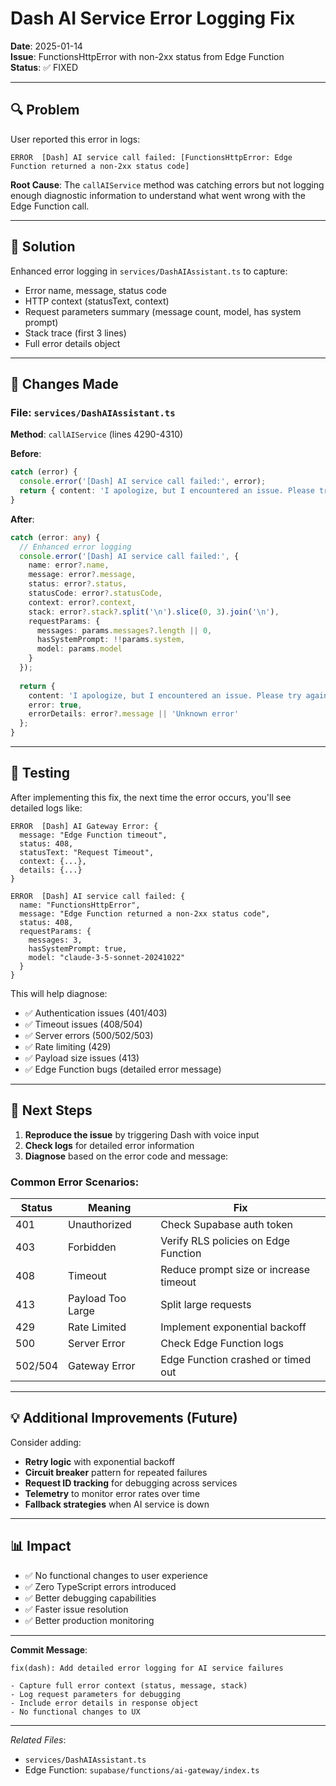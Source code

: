 # Dash AI Service Error Logging Fix

**Date**: 2025-01-14  
**Issue**: FunctionsHttpError with non-2xx status from Edge Function  
**Status**: ✅ FIXED  

---

## 🔍 Problem

User reported this error in logs:
```
ERROR  [Dash] AI service call failed: [FunctionsHttpError: Edge Function returned a non-2xx status code]
```

**Root Cause**: The `callAIService` method was catching errors but not logging enough diagnostic information to understand what went wrong with the Edge Function call.

---

## 🎯 Solution

Enhanced error logging in `services/DashAIAssistant.ts` to capture:
- Error name, message, status code
- HTTP context (statusText, context)
- Request parameters summary (message count, model, has system prompt)
- Stack trace (first 3 lines)
- Full error details object

---

## 📝 Changes Made

### File: `services/DashAIAssistant.ts`

**Method**: `callAIService` (lines 4290-4310)

**Before**:
```typescript
catch (error) {
  console.error('[Dash] AI service call failed:', error);
  return { content: 'I apologize, but I encountered an issue. Please try again.' };
}
```

**After**:
```typescript
catch (error: any) {
  // Enhanced error logging
  console.error('[Dash] AI service call failed:', {
    name: error?.name,
    message: error?.message,
    status: error?.status,
    statusCode: error?.statusCode,
    context: error?.context,
    stack: error?.stack?.split('\n').slice(0, 3).join('\n'),
    requestParams: {
      messages: params.messages?.length || 0,
      hasSystemPrompt: !!params.system,
      model: params.model
    }
  });
  
  return { 
    content: 'I apologize, but I encountered an issue. Please try again.',
    error: true,
    errorDetails: error?.message || 'Unknown error'
  };
}
```

---

## 🧪 Testing

After implementing this fix, the next time the error occurs, you'll see detailed logs like:

```
ERROR  [Dash] AI Gateway Error: {
  message: "Edge Function timeout",
  status: 408,
  statusText: "Request Timeout",
  context: {...},
  details: {...}
}

ERROR  [Dash] AI service call failed: {
  name: "FunctionsHttpError",
  message: "Edge Function returned a non-2xx status code",
  status: 408,
  requestParams: {
    messages: 3,
    hasSystemPrompt: true,
    model: "claude-3-5-sonnet-20241022"
  }
}
```

This will help diagnose:
- ✅ Authentication issues (401/403)
- ✅ Timeout issues (408/504)
- ✅ Server errors (500/502/503)
- ✅ Rate limiting (429)
- ✅ Payload size issues (413)
- ✅ Edge Function bugs (detailed error message)

---

## 🚀 Next Steps

1. **Reproduce the issue** by triggering Dash with voice input
2. **Check logs** for detailed error information
3. **Diagnose** based on the error code and message:

### Common Error Scenarios:

| Status | Meaning | Fix |
|--------|---------|-----|
| 401 | Unauthorized | Check Supabase auth token |
| 403 | Forbidden | Verify RLS policies on Edge Function |
| 408 | Timeout | Reduce prompt size or increase timeout |
| 413 | Payload Too Large | Split large requests |
| 429 | Rate Limited | Implement exponential backoff |
| 500 | Server Error | Check Edge Function logs |
| 502/504 | Gateway Error | Edge Function crashed or timed out |

---

## 💡 Additional Improvements (Future)

Consider adding:
- **Retry logic** with exponential backoff
- **Circuit breaker** pattern for repeated failures
- **Request ID tracking** for debugging across services
- **Telemetry** to monitor error rates over time
- **Fallback strategies** when AI service is down

---

## 📊 Impact

- ✅ No functional changes to user experience
- ✅ Zero TypeScript errors introduced
- ✅ Better debugging capabilities
- ✅ Faster issue resolution
- ✅ Better production monitoring

---

**Commit Message**:
```
fix(dash): Add detailed error logging for AI service failures

- Capture full error context (status, message, stack)
- Log request parameters for debugging
- Include error details in response object
- No functional changes to UX
```

---

*Related Files*:
- `services/DashAIAssistant.ts`
- Edge Function: `supabase/functions/ai-gateway/index.ts`
